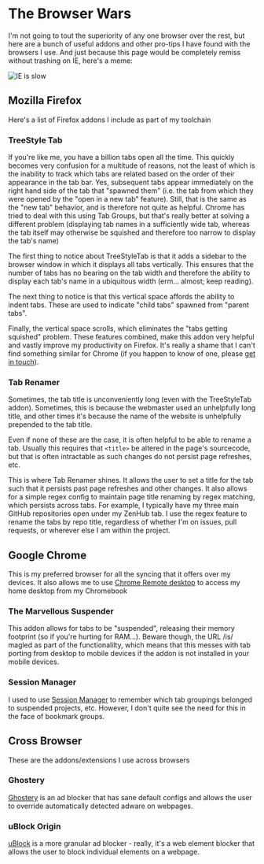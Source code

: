 # The Browser Wars

I'm not going to tout the superiority of any one browser over the rest, but here are a bunch of useful addons and other pro-tips I have found with the browsers I use.
And just because this page would be completely remiss without trashing on IE, here's a meme:

![IE is slow](http://techstuffed.com/wp-content/uploads/2016/04/995707_659653617383013_1200757877_n-1.jpg.cf_-1.jpg)

## Mozilla Firefox

Here's a list of Firefox addons I include as part of my toolchain

### TreeStyle Tab

If you're like me, you have a billion tabs open all the time. This quickly becomes very confusion for a multitude of reasons, not the least of which is the inability to track which tabs are related based on the order of their appearance in the tab bar. Yes, subsequent tabs appear immediately on the right hand side of the tab that "spawned them" (i.e. the tab from which they were opened by the "open in a new tab" feature). Still, that is the same as the "new tab" behavior, and is therefore not quite as helpful. Chrome has tried to deal with this using Tab Groups, but that's really better at solving a different problem (displaying tab names in a sufficiently wide tab, whereas the tab itself may otherwise be squished and therefore too narrow to display the tab's name)

The first thing to notice about TreeStyleTab is that it adds a sidebar to the browser window in which it displays all tabs vertically. This ensures that the number of tabs has no bearing on the tab width and therefore the ability to display each tab's name in a ubiquitous width (erm... almost; keep reading).

The next thing to notice is that this vertical space affords the ability to indent tabs. These are used to indicate "child tabs" spawned from "parent tabs".

Finally, the vertical space scrolls, which eliminates the "tabs getting squished" problem. These features combined, make this addon very helpful and vastly improve  my productivity on Firefox. It's really a shame that I can't find something similar for Chrome (if you happen to know of one, please [get in touch][contact]).

### Tab Renamer

Sometimes, the tab title is unconveniently long (even with the TreeStyleTab addon). Sometimes, this is because the webmaster used an unhelpfully long title, and other times it's because the name of the website is unhelpfully prepended to the tab title.

Even if none of these are the case, it is often helpful to be able to rename a tab. Usually this requires that `<title>` be altered in the page's sourcecode, but that is often intractable as such changes do not persist page refreshes, etc.

This is where Tab Renamer shines. It allows the user to set a title for the tab such that it persists past page refreshes and other changes. It also allows for a simple regex config to maintain page title renaming by regex matching, which persists across tabs. For example, I typically have my three main GitHub repositories open under my ZenHub tab. I use the regex feature to rename the tabs by repo title, regardless of whether I'm on issues, pull requests, or wherever else I am within the project.

## Google Chrome

This is my preferred browser for all the syncing that it offers over my devices. It also allows me to use [Chrome Remote desktop][chromeRemoteDesktop] to access my home desktop from my Chromebook

### The Marvellous Suspender

This addon allows for tabs to be "suspended", releasing their memory footprint (so if you're hurting for RAM...). Beware though, the URL /is/ magled as part of the functionalilty, which means that this messes with tab porting from desktop to mobile devices if the addon is not installed in your mobile devices.

### Session Manager

I used to use [Session Manager][sessionmanager] to remember which tab groupings belonged to suspended projects, etc. However, I don't quite see the need for this in the face of bookmark groups.

## Cross Browser

These are the addons/extensions I use across browsers

### Ghostery

[Ghostery][ghostery] is an ad blocker that has sane default configs and allows the user to override automatically detected adware on webpages.

### uBlock Origin

[uBlock][ublock] is a more granular ad blocker - really, it's a web element blocker that allows the user to block individual elements on a webpage.


[contact]: https://inspectorg4dget.com/contact
[chromeRemoteDesktop]: https://remotedesktop.google.com/
[ghostery]: https://www.ghostery.com/
[ublock]: https://ublockorigin.com/
[sessionmanager]: https://chrome.google.com/webstore/detail/session-manager/mghenlmbmjcpehccoangkdpagbcbkdpc?hl=en